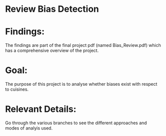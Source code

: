 # Review Bias Detection

# Findings:
The findings are part of the final project pdf (named Bias_Review.pdf) which has a comprehensive overview of the project.

# Goal:
The purpose of this project is to analyse whether biases exist with respect to cuisines. 

# Relevant Details:
Go through the various branches to see the different approaches and modes of analyis used. 
